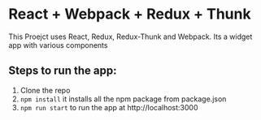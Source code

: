 # React + Webpack + Redux + Thunk

This Proejct uses React, Redux, Redux-Thunk and Webpack.
Its a widget app with various components

## Steps to run the app:

1. Clone the repo 
2. `npm install` it installs all the npm package from package.json
3. `npm run start` to run the app at http://localhost:3000
